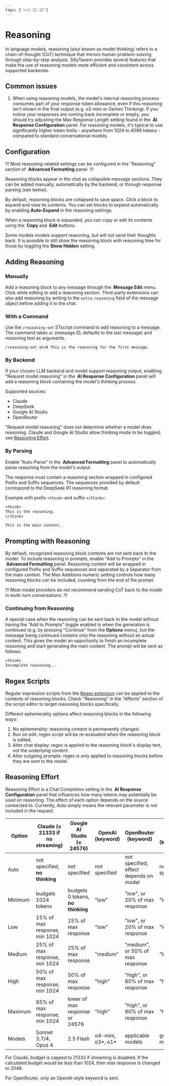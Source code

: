 ```yaml
---
tags: ['>=1.12.12']
---
```


# Reasoning

In language models, reasoning (also known as model thinking) refers to a chain-of-thought (CoT) technique that mirrors human problem-solving through step-by-step analysis. SillyTavern provides several features that make the use of reasoning models more efficient and consistent across supported backends.

## Common issues

1. When using reasoning models, the model's internal reasoning process consumes part of your response token allowance, even if this reasoning isn't shown in the final output (e.g. o3-mini or Gemini Thinking). If you notice your responses are coming back incomplete or empty, you should try adjusting the Max Response Length setting found in the **<i class="fa-solid fa-sliders"></i> AI Response Configuration** panel. For reasoning models, it's typical to use significantly higher token limits - anywhere from 1024 to 4096 tokens - compared to standard conversational models.

## Configuration

!!!
Most reasoning-related settings can be configured in the "Reasoning" section of **<i class="fa-solid fa-font"></i> Advanced Formatting** panel.
!!!

Reasoning blocks appear in the chat as collapsible message sections. They can be added manually, automatically by the backend, or through response parsing (see below).

By default, reasoning blocks are collapsed to save space. Click a block to expand and view its contents. You can set blocks to expand automatically by enabling **Auto-Expand** in the reasoning settings.

When a reasoning block is expanded, you can copy or edit its contents using the **<i class="fa-solid fa-copy"></i> Copy** and **<i class="fa-solid fa-pencil"></i> Edit** buttons.

Some models models support reasoning, but will not send their thoughts back. It is possible to still show the reasoning block with reasoning time for those by toggling the **Show Hidden** setting.

## Adding Reasoning

### Manually

Add a reasoning block to any message through the **<i class="fa-solid fa-pencil"></i> Message Edit** menu. Click **<i class="fa-solid fa-lightbulb"></i>** while editing to add a reasoning section. Third-party extensions can also add reasoning by writing to the `extra.reasoning` field of the message object before adding it to the chat.

### With a Command

Use the `/reasoning-set` STscript command to add reasoning to a message. The command takes `at` (message ID, defaults to the last message) and reasoning text as arguments.

```stscript
/reasoning-set at=0 This is the reasoning for the first message.
```

### By Backend

If your chosen LLM backend and model support reasoning output, enabling "Request model reasoning" in the **<i class="fa-solid fa-sliders"></i> AI Response Configuration** panel will add a reasoning block containing the model's thinking process.

Supported sources:

- Claude
- DeepSeek
- Google AI Studio
- OpenRouter

"Request model reasoning" does not determine whether a model does reasoning. Claude and Google AI Studio allow thinking mode to be toggled; see [Reasoning Effort](#reasoning-effort).

### By Parsing

Enable "Auto-Parse" in the **<i class="fa-solid fa-font"></i> Advanced Formatting** panel to automatically parse reasoning from the model's output.

The response must contain a reasoning section wrapped in configured Prefix and Suffix sequences. The sequences provided by default correspond to the DeepSeek R1 reasoning format.

Example with prefix `<think>` and suffix `</think>`:

```txt
<think>
This is the reasoning.
</think>

This is the main content.
```

## Prompting with Reasoning

By default, recognized reasoning block contents are not sent back to the model. To include reasoning in prompts, enable "Add to Prompts" in the **<i class="fa-solid fa-font"></i> Advanced Formatting** panel. Reasoning content will be wrapped in configured Prefix and Suffix sequences and separated by a Separator from the main context. The Max Additions numeric setting controls how many reasoning blocks can be included, counting from the end of the prompt.

!!!
Most model providers do not recommend sending CoT back to the model in multi-turn conversations.
!!!

### Continuing from Reasoning

A special case when the reasoning can be sent back to the model without having the "Add to Prompts" toggle enabled is when the generation is continued (e.g. by pressing "Continue" from the **<i class="fa-solid fa-bars"></i> Options** menu), but the message being continued contains only the reasoning without an actual content. This gives the model an opportunity to finish an incomplete reasoning and start generating the main content. The prompt will be sent as follows:

```txt
<think>
Incomplete reasoning...
```

## Regex Scripts

Regular expression scripts from the [Regex extension](/extensions/Regex.md) can be applied to the contents of reasoning blocks. Check "Reasoning" in the "Affects" section of the script editor to target reasoning blocks specifically.

Different ephemerality options affect reasoning blocks in the following ways:

1. No ephemerality: reasoning content is permanently changed.
2. Run on edit: regex script will be re-evaluated when the reasoning block is edited.
3. Alter chat display: regex is applied to the reasoning block's display text, not the underlying content.
4. Alter outgoing prompts: regex is only applied to reasoning blocks before they are sent to the model.

## Reasoning Effort

Reasoning Effort is a Chat Completion setting in the **<i class="fa-solid fa-sliders"></i> AI Response Configuration** panel that influences how many tokens may potentially be used on reasoning. The effect of each option depends on the source connected to. Currently, Auto simply means the relevant parameter is not included in the request.

| Option  | Claude (≤ 21333 if no streaming) | Google AI Studio (≤ 24576)         | OpenAI (keyword)     | OpenRouter (keyword)                   | xAI (Grok) (keyword) |
| ------- | -------------------------------- | ---------------------------------- | -------------------- | -------------------------------------- | -------------------- |
| Auto    | not specified, **no thinking**   | not specified                      | not specified        | not specified, effect depends on model | not specified        |
| Minimum | budgets 1024 tokens              | budgets 0 tokens, **no thinking**  | "low"                | "low", or 20% of max response          | "low"                |
| Low     | 15% of max response, min 1024    | 15% of max response                | "low"                | "low", or 20% of max response          | "low"                |
| Medium  | 25% of max response, min 1024    | 25% of max response                | "medium"             | "medium", or 50% of max response       | "low"                |
| High    | 50% of max response, min 1024    | 50% of max response                | "high"               | "high", or 80% of max response         | "high"               |
| Maximum | 95% of max response, min 1024    | lower of max response or 24576     | "high"               | "high", or 80% of max response         | "high"               |
| Models  | Sonnet 3.7/4, Opus 4             | 2.5 Flash                          | o4-mini, o3\*, o1\*  | applicable models                      | grok-3-mini          |

For Claude, budget is capped to 21333 if streaming is disabled. If the calculated budget would be less than 1024, then max response is changed to 2048.

For OpenRouter, only an OpenAI-style keyword is sent.
